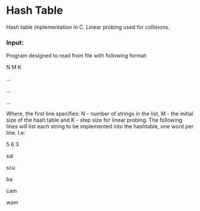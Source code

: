 # Hash Table
Hash table implementation in C.
Linear probing used for collisions.  

### Input:

Program designed to read from file with following format:

N M K

...

...

...

Where, the first line specifies: N - number of strings in the list, M - the initial size of the hash table and K - step size for linear probing. The following lines will list each string to be implemented into the hashtable, one word per line. I.e:

5 6 3

sal

scu

ba

cam

wam


